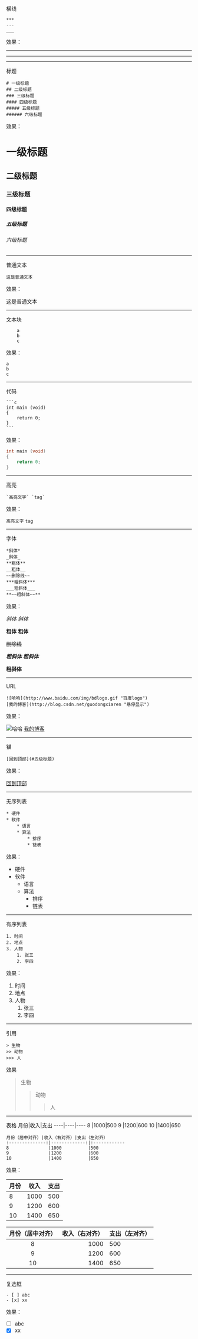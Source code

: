 横线

    ***
    ---
    ___

效果：
***
---
___


标题

    # 一级标题
    ## 二级标题
    ### 三级标题
    #### 四级标题
    ##### 五级标题
    ###### 六级标题

效果：
# 一级标题
## 二级标题
### 三级标题
#### 四级标题
##### 五级标题
###### 六级标题


----------

普通文本

	这是普通文本

效果：

这是普通文本


----------

文本块

		a
		b
		c

效果：

	a
	b
	c

----------

代码

    ```c
    int main (void)
    {
    	return 0;
    }
    ```
效果：

```c
int main (void)
{
	return 0;
}
```

----------

高亮

    `高亮文字` `tag`

效果：
	
`高亮文字` `tag`


----------

字体

	*斜体*
	_斜体_
	**粗体**
	__粗体__
	~~删除线~~
	***粗斜体***
	___粗斜体___
	**~~粗斜体~~**

效果：

*斜体*
_斜体_

**粗体**
__粗体__

~~删除线~~

***粗斜体***
___粗斜体___

**~~粗斜体~~**

----------

URL

	![哈哈](http://www.baidu.com/img/bdlogo.gif "百度logo")
	[我的博客](http://blog.csdn.net/guodongxiaren "悬停显示")

效果：

![哈哈](http://www.baidu.com/img/bdlogo.gif "百度logo")
[我的博客](http://blog.csdn.net/guodongxiaren "悬停显示")


----------

锚

	[回到顶部](#五级标题)

效果：

[回到顶部](#五级标题)


----------

无序列表

	* 硬件
	* 软件
		* 语言
		* 算法
			* 排序
			* 链表
效果：

* 硬件
* 软件
	* 语言
	* 算法
		* 排序
		* 链表

----------

有序列表

	1. 时间
	2. 地点
	3. 人物
		1. 张三
		2. 李四

效果：

1. 时间
2. 地点
3. 人物
	1. 张三
	2. 李四

----------

引用

	> 生物
	>> 动物
	>>> 人

效果

> 生物
>> 动物
>>> 人

----------

表格
	月份|收入|支出
	----|----|----
	8   |1000|500
	9   |1200|600
	10  |1400|650
	
	
	月份（居中对齐）|收入（右对齐）|支出（左对齐）
	:--------------:|-------------:|:------------
	8               |1000          |500
	9               |1200          |600
	10              |1400          |650

效果：

月份|收入|支出
----|----|----
8   |1000|500
9   |1200|600
10  |1400|650


月份（居中对齐）|收入（右对齐）|支出（左对齐）
:--------------:|-------------:|:------------
8               |1000          |500
9               |1200          |600
10              |1400          |650


----------

复选框

	- [ ] abc
	- [x] xx

效果：

- [ ] abc
- [x] xx